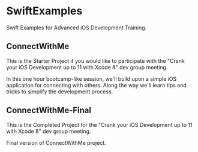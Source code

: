 # SwiftExamples
Swift Examples for Advanced iOS Development Training.

## ConnectWithMe

This is the Starter Project if you would like to participate with the "Crank your iOS Development up to 11 with Xcode 8" dev group meeting. 

In this one hour bootcamp-like session, we'll build upon a simple iOS application for connecting with others. Along the way we'll learn tips and tricks to simplify the development process.

## ConnectWithMe-Final

This is the Completed Project for the "Crank your iOS Development up to 11 with Xcode 8" dev group meeting. 

Final version of ConnectWithMe project. 